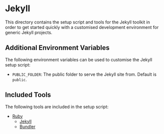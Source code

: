 # Jekyll

This directory contains the setup script and tools for the Jekyll toolkit in order to get started quickly with a customised development environment for generic Jekyll projects.

## Additional Environment Variables

The following environment variables can be used to customise the Jekyll setup script:

- `PUBLIC_FOLDER`: The public folder to serve the Jekyll site from. Default is `public`.

## Included Tools

The following tools are included in the setup script:

- [Ruby](https://www.ruby-lang.org/)
  - [Jekyll](https://jekyllrb.com/)
  - [Bundler](https://bundler.io/)
